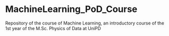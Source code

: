# MachineLearning_PoD_Course
Repository of the course of Machine Learning, an introductory course of the 1st year of the M.Sc. Physics of Data at UniPD
